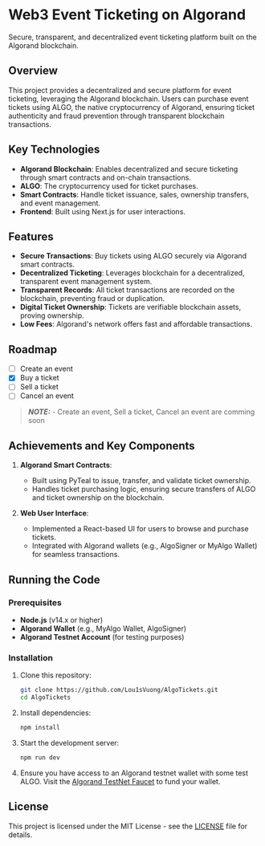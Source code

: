 
# Web3 Event Ticketing on Algorand

Secure, transparent, and decentralized event ticketing platform built on the Algorand blockchain.

## Overview

This project provides a decentralized and secure platform for event ticketing, leveraging the Algorand blockchain. Users can purchase event tickets using ALGO, the native cryptocurrency of Algorand, ensuring ticket authenticity and fraud prevention through transparent blockchain transactions.

## Key Technologies

- **Algorand Blockchain**: Enables decentralized and secure ticketing through smart contracts and on-chain transactions.
- **ALGO**: The cryptocurrency used for ticket purchases.
- **Smart Contracts**: Handle ticket issuance, sales, ownership transfers, and event management.
- **Frontend**: Built using Next.js for user interactions.


## Features

- **Secure Transactions**: Buy tickets using ALGO securely via Algorand smart contracts.
- **Decentralized Ticketing**: Leverages blockchain for a decentralized, transparent event management system.
- **Transparent Records**: All ticket transactions are recorded on the blockchain, preventing fraud or duplication.
- **Digital Ticket Ownership**: Tickets are verifiable blockchain assets, proving ownership.
- **Low Fees**: Algorand's network offers fast and affordable transactions.

## Roadmap

- [ ] Create an event
- [x] Buy a ticket
- [ ] Sell a ticket
- [ ] Cancel an event

> **_NOTE:_**  - Create an event, Sell a ticket, Cancel an event are comming soon

## Achievements and Key Components

1. **Algorand Smart Contracts**: 
   - Built using PyTeal to issue, transfer, and validate ticket ownership.
   - Handles ticket purchasing logic, ensuring secure transfers of ALGO and ticket ownership on the blockchain.

2. **Web User Interface**:
   - Implemented a React-based UI for users to browse and purchase tickets.
   - Integrated with Algorand wallets (e.g., AlgoSigner or MyAlgo Wallet) for seamless transactions.


## Running the Code

### Prerequisites

- **Node.js** (v14.x or higher)
- **Algorand Wallet** (e.g., MyAlgo Wallet, AlgoSigner)
- **Algorand Testnet Account** (for testing purposes)

### Installation

1. Clone this repository:
   ```bash
   git clone https://github.com/Lou1sVuong/AlgoTickets.git
   cd AlgoTickets
   ```

2. Install dependencies:

   ```bash
   npm install

   ```

3. Start the development server:

   ```bash
   npm run dev
   ```

5. Ensure you have access to an Algorand testnet wallet with some test ALGO. Visit the [Algorand TestNet Faucet](https://bank.testnet.algorand.network) to fund your wallet.

## License

This project is licensed under the MIT License - see the [LICENSE](LICENSE) file for details.
